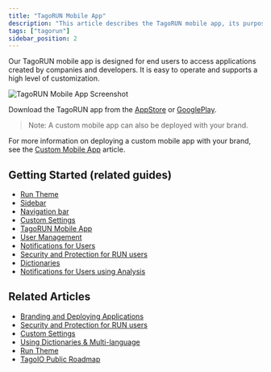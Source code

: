 ```yaml
---
title: "TagoRUN Mobile App"
description: "This article describes the TagoRUN mobile app, its purpose, and where to download it. It also notes the option to deploy a custom-branded mobile app and links to related documentation."
tags: ["tagorun"]
sidebar_position: 2
---
```

Our TagoRUN mobile app is designed for end users to access applications created by companies and developers. It is easy to operate and supports a high level of customization.

![TagoRUN Mobile App Screenshot](/docs_imagem/tagoio/external-7f89c0ba.png)

Download the TagoRUN app from the [AppStore](https://apps.apple.com/us/app/tagorun/id1506822629) or [GooglePlay](https://play.google.com/store/apps/details?id=com.tago.app).

> Note: A custom mobile app can also be deployed with your brand.

For more information on deploying a custom mobile app with your brand, see the [Custom Mobile App](/docs/tagoio/custom-mobile-app) article.

## Getting Started (related guides)
- [Run Theme](../tagoio/run-theme)
- [Sidebar](../tagoio/sidebar)
- [Navigation bar](../tagoio/navigation-bar)
- [Custom Settings](../tagoio/custom-settings)
- [TagoRUN Mobile App](link-to-tagorun-mobile-app)
- [User Management](link-to-user-management)
- [Notifications for Users](link-to-notifications-for-users)
- [Security and Protection for RUN users](../tagoio/account/security-and-protection-for-run-users)
- [Dictionaries](link-to-dictionaries)
- [Notifications for Users using Analysis](link-to-notifications-for-users-using-analysis)

## Related Articles
- [Branding and Deploying Applications](link-to-branding-and-deploying-applications)
- [Security and Protection for RUN users](../tagoio/account/security-and-protection-for-run-users)
- [Custom Settings](../tagoio/custom-settings)
- [Using Dictionaries & Multi-language](link-to-using-dictionaries-and-multi-language)
- [Run Theme](../tagoio/run-theme)
- [TagoIO Public Roadmap](https://tago.io/roadmap)